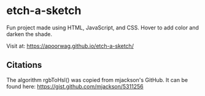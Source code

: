 # etch-a-sketch

Fun project made using HTML, JavaScript, and CSS. Hover to add color and darken the shade.

Visit at: https://apoorwag.github.io/etch-a-sketch/


## Citations
The algorithm rgbToHsl() was copied from mjackson's GitHub. It can be found here: https://gist.github.com/mjackson/5311256
